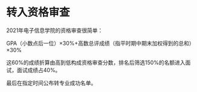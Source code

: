 # 转入资格审查

2021年电子信息学院的资格审查很简单：

GPA（小数点后一位）×30%+高数总评成绩（指平时期中期末加权得到的总和）×30%

这60%的成绩折算由高到低构成资格审查分数，排名后筛选150%的名额进入面试，面试成绩占40%。

最后在指定时间公布转专业成功名单。